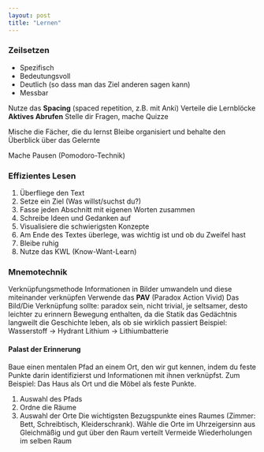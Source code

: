 ```yaml
---
layout: post
title: "Lernen"
---
```

### Zeilsetzen  
   
- Spezifisch
- Bedeutungsvoll
- Deutlich (so dass man das Ziel anderen sagen kann)
- Messbar
  
Nutze das **Spacing** (spaced repetition, z.B. mit Anki)
    Verteile die Lernblöcke
**Aktives Abrufen**
    Stelle dir Fragen, mache Quizze

Mische die Fächer, die du lernst
Bleibe organisiert und behalte den Überblick über das Gelernte
    
Mache Pausen (Pomodoro-Technik)

### Effizientes Lesen

1. Überfliege den Text
2. Setze ein Ziel (Was willst/suchst du?)
3. Fasse jeden Abschnitt mit eigenen Worten zusammen
4. Schreibe Ideen und Gedanken auf
5. Visualisiere die schwierigsten Konzepte
6. Am Ende des Textes überlege, was wichtig ist und ob du Zweifel hast
7. Bleibe ruhig
8. Nutze das KWL (Know-Want-Learn)

### Mnemotechnik
Verknüpfungsmethode
    Informationen in Bilder umwandeln und diese miteinander verknüpfen
Verwende das **PAV** (Paradox Action Vivid)
Das Bild/Die Verknüpfung sollte:
    paradox sein, nicht trivial, je seltsamer, desto leichter zu erinnern
    Bewegung enthalten, da die Statik das Gedächtnis langweilt
    die Geschichte leben, als ob sie wirklich passiert
Beispiel:
    Wasserstoff → Hydrant
    Lithium → Lithiumbatterie

#### Palast der Erinnerung
Baue einen mentalen Pfad an einem Ort, den wir gut kennen, indem du feste Punkte darin identifizierst und Informationen mit ihnen verknüpfst. Zum Beispiel: Das Haus als Ort und die Möbel als feste Punkte.
1. Auswahl des Pfads
2. Ordne die Räume
3. Auswahl der Orte
    Die wichtigsten Bezugspunkte eines Raumes (Zimmer: Bett, Schreibtisch, Kleiderschrank).
    Wähle die Orte im Uhrzeigersinn aus
    Gleichmäßig und gut über den Raum verteilt
    Vermeide Wiederholungen im selben Raum
